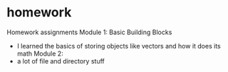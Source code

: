 # homework
Homework assignments
Module 1: Basic Building Blocks
- I learned the basics of storing objects like vectors and how it does its math
Module 2:
- a lot of file and directory stuff